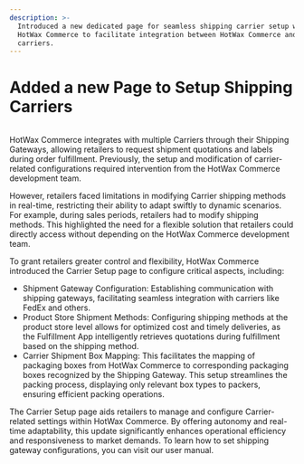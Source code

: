 ```yaml
---
description: >-
  Introduced a new dedicated page for seamless shipping carrier setup within
  HotWax Commerce to facilitate integration between HotWax Commerce and shipping
  carriers.
---
```


# Added a new Page to Setup Shipping Carriers

<figure><img src="https://www.hotwax.co/hubfs/Carrier%20Setup%20Page.png" alt=""><figcaption></figcaption></figure>

HotWax Commerce integrates with multiple Carriers through their Shipping Gateways, allowing retailers to request shipment quotations and labels during order fulfillment. Previously, the setup and modification of carrier-related configurations required intervention from the HotWax Commerce development team.

However, retailers faced limitations in modifying Carrier shipping methods in real-time, restricting their ability to adapt swiftly to dynamic scenarios. For example, during sales periods, retailers had to modify shipping methods. This highlighted the need for a flexible solution that retailers could directly access without depending on the HotWax Commerce development team.

To grant retailers greater control and flexibility, HotWax Commerce introduced the Carrier Setup page to configure critical aspects, including:

* Shipment Gateway Configuration: Establishing communication with shipping gateways, facilitating seamless integration with carriers like FedEx and others.
* Product Store Shipment Methods: Configuring shipping methods at the product store level allows for optimized cost and timely deliveries, as the Fulfillment App intelligently retrieves quotations during fulfillment based on the shipping method.
* Carrier Shipment Box Mapping: This facilitates the mapping of packaging boxes from HotWax Commerce to corresponding packaging boxes recognized by the Shipping Gateway. This setup streamlines the packing process, displaying only relevant box types to packers, ensuring efficient packing operations.

The Carrier Setup page aids retailers to manage and configure Carrier-related settings within HotWax Commerce. By offering autonomy and real-time adaptability, this update significantly enhances operational efficiency and responsiveness to market demands. To learn how to set shipping gateway configurations, you can visit our user manual.
